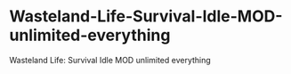 # Wasteland-Life-Survival-Idle-MOD-unlimited-everything
Wasteland Life: Survival Idle MOD unlimited everything
